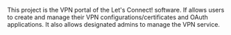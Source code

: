 This project is the VPN portal of the Let's Connect! software. If allows users
to create and manage their VPN configurations/certificates and OAuth 
applications. It also allows designated admins to manage the VPN service.
